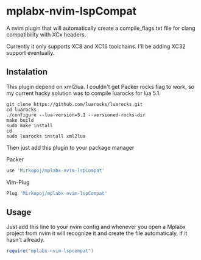 # mplabx-nvim-lspCompat

A nvim plugin that will automatically create a compile_flags.txt file for clang compatibility with XCx headers.

Currently it only supports XC8 and XC16 toolchains. I'll be adding XC32 support eventually.

## Instalation

This plugin depend on xml2lua.
I couldn't get Packer rocks flag to work, so my current hacky solution was to compile luarocks for lua 5.1.

```
git clone https://github.com/luarocks/luarocks.git
cd luarocks
./configure --lua-version=5.1 --versioned-rocks-dir
make build
sudo make install
cd
sudo luarocks install xml2lua
```

Then just add this plugin to your package manager

Packer 
```lua
use 'Mirkopoj/mplabx-nvim-lspCompat'
```

Vim-Plug
```lua
Plug 'Mirkopoj/mplabx-nvim-lspCompat'
```

## Usage

Just add this line to your nvim config and whenever you open a Mplabx project from nvim it will recognize it and create the file automaticaly, if it hasn't allready.
```lua
require("mplabx-nvim-lspcompat")
```
